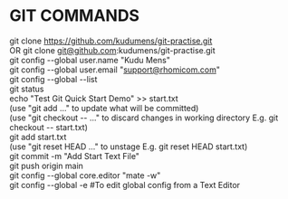 # GIT COMMANDS
  git clone https://github.com/kudumens/git-practise.git  
  OR git clone git@github.com:kudumens/git-practise.git  
  git config --global user.name "Kudu Mens"  
  git config --global user.email "support@rhomicom.com"  
  git config --global --list  
  git status  
  echo "Test Git Quick Start Demo" >> start.txt  
  (use "git add <file>..." to update what will be committed)  
  (use "git checkout -- <file>..." to discard changes in working directory E.g. git checkout -- start.txt)  
  git add start.txt  
  (use "git reset HEAD <file>..." to unstage E.g. git reset HEAD start.txt)  
  git commit -m "Add Start Text File"  
  git push origin main  
  git config --global core.editor "mate -w"  
  git config --global -e #To edit global config from a Text Editor  
